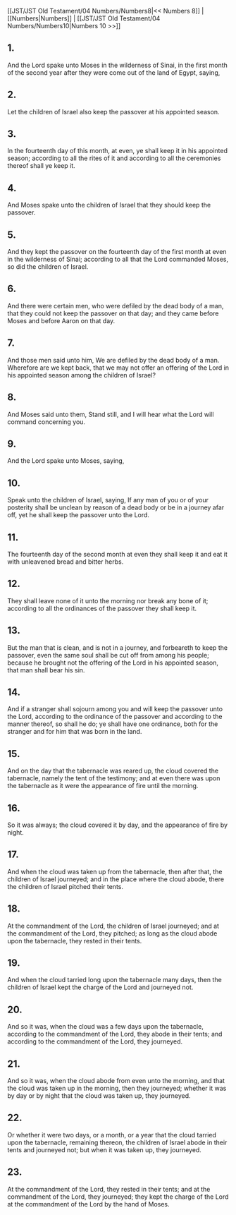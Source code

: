 [[JST/JST Old Testament/04 Numbers/Numbers8|<< Numbers 8]] | [[Numbers|Numbers]] | [[JST/JST Old Testament/04 Numbers/Numbers10|Numbers 10 >>]]
## 1.
And the Lord spake unto Moses in the wilderness of Sinai, in the first month of the second year after they were come out of the land of Egypt, saying,
## 2.
Let the children of Israel also keep the passover at his appointed season.
## 3.
In the fourteenth day of this month, at even, ye shall keep it in his appointed season; according to all the rites of it and according to all the ceremonies thereof shall ye keep it.
## 4.
And Moses spake unto the children of Israel that they should keep the passover.
## 5.
And they kept the passover on the fourteenth day of the first month at even in the wilderness of Sinai; according to all that the Lord commanded Moses, so did the children of Israel.
## 6.
And there were certain men, who were defiled by the dead body of a man, that they could not keep the passover on that day; and they came before Moses and before Aaron on that day.
## 7.
And those men said unto him, We are defiled by the dead body of a man. Wherefore are we kept back, that we may not offer an offering of the Lord in his appointed season among the children of Israel?
## 8.
And Moses said unto them, Stand still, and I will hear what the Lord will command concerning you.
## 9.
And the Lord spake unto Moses, saying,
## 10.
Speak unto the children of Israel, saying, If any man of you or of your posterity shall be unclean by reason of a dead body or be in a journey afar off, yet he shall keep the passover unto the Lord.
## 11.
The fourteenth day of the second month at even they shall keep it and eat it with unleavened bread and bitter herbs.
## 12.
They shall leave none of it unto the morning nor break any bone of it; according to all the ordinances of the passover they shall keep it.
## 13.
But the man that is clean, and is not in a journey, and forbeareth to keep the passover, even the same soul shall be cut off from among his people; because he brought not the offering of the Lord in his appointed season, that man shall bear his sin.
## 14.
And if a stranger shall sojourn among you and will keep the passover unto the Lord, according to the ordinance of the passover and according to the manner thereof, so shall he do; ye shall have one ordinance, both for the stranger and for him that was born in the land.
## 15.
And on the day that the tabernacle was reared up, the cloud covered the tabernacle, namely the tent of the testimony; and at even there was upon the tabernacle as it were the appearance of fire until the morning.
## 16.
So it was always; the cloud covered it by day, and the appearance of fire by night.
## 17.
And when the cloud was taken up from the tabernacle, then after that, the children of Israel journeyed; and in the place where the cloud abode, there the children of Israel pitched their tents.
## 18.
At the commandment of the Lord, the children of Israel journeyed; and at the commandment of the Lord, they pitched; as long as the cloud abode upon the tabernacle, they rested in their tents.
## 19.
And when the cloud tarried long upon the tabernacle many days, then the children of Israel kept the charge of the Lord and journeyed not.
## 20.
And so it was, when the cloud was a few days upon the tabernacle, according to the commandment of the Lord, they abode in their tents; and according to the commandment of the Lord, they journeyed.
## 21.
And so it was, when the cloud abode from even unto the morning, and that the cloud was taken up in the morning, then they journeyed; whether it was by day or by night that the cloud was taken up, they journeyed.
## 22.
Or whether it were two days, or a month, or a year that the cloud tarried upon the tabernacle, remaining thereon, the children of Israel abode in their tents and journeyed not; but when it was taken up, they journeyed.
## 23.
At the commandment of the Lord, they rested in their tents; and at the commandment of the Lord, they journeyed; they kept the charge of the Lord at the commandment of the Lord by the hand of Moses.

